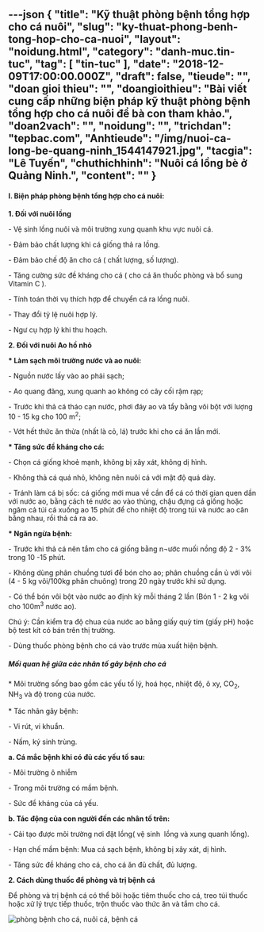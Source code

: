 ---json
{
    "title": "Kỹ thuật phòng bệnh tổng hợp cho cá nuôi",
    "slug": "ky-thuat-phong-benh-tong-hop-cho-ca-nuoi",
    "layout": "noidung.html",
    "category": "danh-muc.tin-tuc",
    "tag": [
        "tin-tuc"
    ],
    "date": "2018-12-09T17:00:00.000Z",
    "draft": false,
    "tieude": "",
    "doan gioi thieu": "",
    "doangioithieu": "Bài viết cung cấp những biện pháp kỹ thuật phòng bệnh tổng hợp cho cá nuôi để bà con tham khảo.",
    "doan2vach": "",
    "noidung": "",
    "trichdan": "tepbac.com",
    "Anhtieude": "/img/nuoi-ca-long-be-quang-ninh_1544147921.jpg",
    "tacgia": "Lê Tuyến",
    "chuthichhinh": "Nuôi cá lồng bè ở Quảng Ninh.",
    "__content__": ""
}
---
<h4>I. Biện ph&aacute;p ph&ograve;ng bệnh tổng hợp cho c&aacute; nu&ocirc;i:</h4>

<p><strong>1. Đối với nu&ocirc;i lồng</strong></p>

<p>- Vệ sinh lồng nu&ocirc;i v&agrave; m&ocirc;i trường xung quanh khu vực nu&ocirc;i c&aacute;.</p>

<p>- Đảm bảo chất lượng khi c&aacute; giống thả ra lồng.</p>

<p>- Đảm bảo chế độ ăn cho c&aacute; ( chất lượng, số lượng).</p>

<p>- Tăng cường sức đề kh&aacute;ng cho c&aacute; ( cho c&aacute; ăn thuốc ph&ograve;ng v&agrave; bổ sung Vitamin C ).</p>

<p>- T&iacute;nh to&aacute;n thời vụ th&iacute;ch hợp để chuyển c&aacute; ra lồng nu&ocirc;i.</p>

<p>- Thay đổi tỷ lệ nu&ocirc;i hợp l&yacute;.</p>

<p>- Ngư cụ hợp l&yacute; khi thu hoạch.</p>

<p><strong>2. Đối với nu&ocirc;i Ao hồ nhỏ</strong></p>

<p><strong>* L&agrave;m sạch m&ocirc;i trường nước v&agrave; ao nu&ocirc;i:</strong></p>

<p>- Nguồn nước lấy v&agrave;o ao phải sạch;</p>

<p>- Ao quang đ&atilde;ng, xung quanh ao kh&ocirc;ng c&oacute; c&acirc;y cối rậm rạp;</p>

<p>- Trước khi thả c&aacute; th&aacute;o cạn nước, phơi đ&aacute;y ao v&agrave; tẩy bằng v&ocirc;i bột với lượng 10 - 15 kg cho 100 m<sup>2</sup>;</p>

<p>- Vớt hết thức ăn thừa (nhất l&agrave; cỏ, l&aacute;) trước khi cho c&aacute; ăn lần mới.</p>

<p><strong>* Tăng sức đề kh&aacute;ng cho c&aacute;:</strong></p>

<p>- Chọn c&aacute; giống khoẻ mạnh, kh&ocirc;ng bị x&acirc;y x&aacute;t, kh&ocirc;ng dị h&igrave;nh.</p>

<p>- Kh&ocirc;ng thả c&aacute; qu&aacute; nhỏ, kh&ocirc;ng n&ecirc;n nu&ocirc;i c&aacute; với mật độ qu&aacute; d&agrave;y.</p>

<p>- Tr&aacute;nh l&agrave;m c&aacute; bị sốc: c&aacute; giống mới mua về cần để c&aacute; c&oacute; thời gian quen dần với nước ao, bằng c&aacute;ch t&eacute; nước ao v&agrave;o th&ugrave;ng, chậu đựng c&aacute; giống hoặc ng&acirc;m cả t&uacute;i c&aacute; xuống ao 15 ph&uacute;t để cho nhiệt độ trong t&uacute;i v&agrave; nước ao c&acirc;n bằng nhau, rồi thả c&aacute; ra ao.</p>

<p><strong>* Ngăn ngừa bệnh:</strong></p>

<p>- Trước khi thả c&aacute; n&ecirc;n tắm cho c&aacute; giống bằng n&not;ước muối nồng độ 2 - 3% trong 10 -15 ph&uacute;t.</p>

<p>- Kh&ocirc;ng d&ugrave;ng ph&acirc;n chuồng tươi để b&oacute;n cho ao; ph&acirc;n chuồng cần ủ với v&ocirc;i (4 - 5 kg v&ocirc;i/100kg ph&acirc;n chu&ocirc;ng) trong 20 ng&agrave;y trước khi sử dụng.</p>

<p>- C&oacute; thể b&oacute;n v&ocirc;i bột v&agrave;o nước ao định kỳ mỗi th&aacute;ng 2 lần (B&oacute;n 1 - 2 kg v&ocirc;i cho 100m<sup>3</sup>&nbsp;nước ao).</p>

<p>Ch&uacute; &yacute;: Cần kiểm tra độ chua của nước ao bằng giấy quỳ t&iacute;m (giấy pH) hoặc bộ test k&iacute;t c&oacute; b&aacute;n tr&ecirc;n thị trường.</p>

<p>- D&ugrave;ng thuốc ph&ograve;ng bệnh cho c&aacute; v&agrave;o trước m&ugrave;a xuất hiện bệnh.</p>

<h5>Mối quan hệ giữa c&aacute;c nh&acirc;n tố g&acirc;y bệnh cho c&aacute;</h5>

<p>* M&ocirc;i trường sống bao gồm c&aacute;c yếu tố l&yacute;, ho&aacute; học, nhiệt độ, &ocirc; xy, CO<sub>2</sub>, NH<sub>3</sub>&nbsp;v&agrave; độ trong của nước.</p>

<p>* T&aacute;c nh&acirc;n g&acirc;y bệnh:</p>

<p>- Vi r&uacute;t, vi khuẩn.</p>

<p>- Nấm, k&yacute; sinh tr&ugrave;ng.</p>

<p><strong>a. C&aacute; mắc bệnh khi c&oacute; đủ c&aacute;c yếu tố sau:</strong></p>

<p>- M&ocirc;i trường &ocirc; nhiễm</p>

<p>- Trong m&ocirc;i trường c&oacute; mầm bệnh.</p>

<p>- Sức đề kh&aacute;ng của c&aacute; yếu.</p>

<p><strong>b. T&aacute;c động của con người đến c&aacute;c nh&acirc;n tố tr&ecirc;n:</strong></p>

<p>- Cải tạo được m&ocirc;i trường nơi đặt lồng( vệ sinh&nbsp; lồng v&agrave; xung quanh lồng).</p>

<p>- Hạn chế mầm bệnh: Mua c&aacute; sạch bệnh, kh&ocirc;ng bị x&acirc;y x&aacute;t, dị h&igrave;nh.</p>

<p>- Tăng sức đề kh&aacute;ng cho c&aacute;, cho c&aacute; ăn đủ chất, đủ lượng.</p>

<p><strong>2. C&aacute;ch d&ugrave;ng thuốc để ph&ograve;ng v&agrave; trị bệnh c&aacute;</strong></p>

<p>Để ph&ograve;ng v&agrave; trị bệnh c&aacute; c&oacute; thể b&ocirc;i hoặc ti&ecirc;m thuốc cho c&aacute;, treo t&uacute;i thuốc hoặc xử l&yacute; trực tiếp thuốc, trộn thuốc v&agrave;o thức ăn v&agrave; tắm cho c&aacute;.</p>

<p><img src="https://tepbac.com/upload/images/2018/12/phong-benh-cho-ca-nuoi-long_1544147660.jpg" title="phòng bệnh cho cá, nuôi cá, bệnh cá" /></p>
